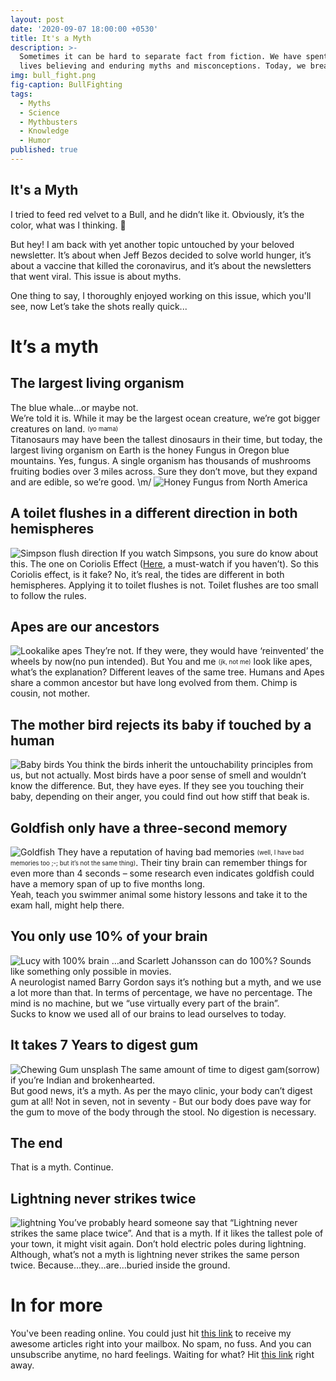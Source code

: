 ```yaml
---
layout: post
date: '2020-09-07 18:00:00 +0530'
title: It's a Myth
description: >-
  Sometimes it can be hard to separate fact from fiction. We have spent our
  lives believing and enduring myths and misconceptions. Today, we break some.
img: bull_fight.png
fig-caption: BullFighting
tags:
  - Myths
  - Science
  - Mythbusters
  - Knowledge
  - Humor
published: true
---
```

## It's a Myth

I tried to feed red velvet to a Bull, and he didn’t like it. Obviously, it’s the color, what was I thinking. 🤦‍  
  
But hey! I am back with yet another topic untouched by your beloved newsletter. It’s about when Jeff Bezos decided to solve world hunger, it’s about a vaccine that killed the coronavirus, and it’s about the newsletters that went viral. This issue is about myths.
  
One thing to say, I thoroughly enjoyed working on this issue, which you'll see, now Let’s take the shots really quick...  

# It’s a myth

## The largest living organism
The blue whale…or maybe not.  
We’re told it is. While it may be the largest ocean creature, we’re got bigger creatures on land. <sub><sup>(yo mama)</sup></sub>  
Titanosaurs may have been the tallest dinosaurs in their time, but today, the largest living organism on Earth is the honey Fungus in Oregon blue mountains. Yes, fungus. A single organism has thousands of mushrooms fruiting bodies over 3 miles across. Sure they don’t move, but they expand and are edible, so we’re good. \m/
![Honey Fungus from North America](https://earthsky.org/upl/2017/12/honey-fungus-oregon-e1512496424329.jpg)

## A toilet flushes in a different direction in both hemispheres  
![Simpson flush direction](https://www.australiangeographic.com.au/wp-content/uploads/2018/06/Capture-1.jpg)
If you watch Simpsons, you sure do know about this. The one on Coriolis Effect ([Here](https://www.youtube.com/watch?v=feGYOS2o5-c), a must-watch if you haven’t). So this Coriolis effect, is it fake? No, it’s real, the tides are different in both hemispheres. Applying it to toilet flushes is not. Toilet flushes are too small to follow the rules.  

## Apes are our ancestors
![Lookalike apes](https://www.sapiens.org/wp-content/uploads/2018/10/01-Gnala-Caregiver_compressed-1076x588.jpg)
They’re not. If they were, they would have ‘reinvented’ the wheels by now(no pun intended). But You and me <sub><sup>(jk, not me)</sup></sub> look like apes, what’s the explanation? Different leaves of the same tree. Humans and Apes share a common ancestor but have long evolved from them. Chimp is cousin, not mother.  

## The mother bird rejects its baby if touched by a human
![Baby birds](https://i1.wp.com/bestlifeonline.com/wp-content/uploads/2019/12/man-holding-baby-birds.jpg)
You think the birds inherit the untouchability principles from us, but not actually. Most birds have a poor sense of smell and wouldn’t know the difference. But, they have eyes. If they see you touching their baby, depending on their anger, you could find out how stiff that beak is.  

## Goldfish only have a three-second memory
![Goldfish](https://images.unsplash.com/photo-1520366498724-709889c0c685?ixlib=rb-1.2.1&ixid=eyJhcHBfaWQiOjEyMDd9&auto=format&fit=crop&w=1050&q=80)
They have a reputation of having bad memories <sub><sup>(well, I have bad memories too ;-; but it’s not the same thing)</sup></sub>. Their tiny brain can remember things for even more than 4 seconds – some research even indicates goldfish could have a memory span of up to five months long.  
Yeah, teach you swimmer animal some history lessons and take it to the exam hall, might help there.

## You only use 10% of your brain
![Lucy with 100% brain](https://www.wallpaperup.com/uploads/wallpapers/2015/02/24/628515/91cef63b40a5ce3ec64255f5c792224e-500.jpg)
…and Scarlett Johansson can do 100%? Sounds like something only possible in movies.  
A neurologist named Barry Gordon says it’s nothing but a myth, and we use a lot more than that. In terms of percentage, we have no percentage. The mind is no machine, but we “use virtually every part of the brain”.  
Sucks to know we used all of our brains to lead ourselves to today.  

## It takes 7 Years to digest gum
![Chewing Gum unsplash](https://images.unsplash.com/photo-1598247318797-e43459817f43?ixlib=rb-1.2.1&ixid=eyJhcHBfaWQiOjEyMDd9&auto=format&fit=crop&w=1008&q=80)
The same amount of time to digest gam(sorrow) if you’re Indian and brokenhearted.  
But good news, it’s a myth. As per the mayo clinic, your body can’t digest gum at all! Not in seven, not in seventy - But our body does pave way for the gum to move of the body through the stool. No digestion is necessary.  

## The end
That is a myth. Continue.  

## Lightning never strikes twice
![lightning](https://images.unsplash.com/photo-1528484593357-bb6777320d96?ixlib=rb-1.2.1&ixid=eyJhcHBfaWQiOjEyMDd9&auto=format&fit=crop&w=1189&q=80)
You’ve probably heard someone say that “Lightning never strikes the same place twice”. And that is a myth. If it likes the tallest pole of your town, it might visit again. Don’t hold electric poles during lightning.  
Although, what’s not a myth is lightning never strikes the same person twice. Because…they…are…buried inside the ground.

# In for more
You've been reading online. You could just hit [this link](https://cutt.ly/mfiHvFA) to receive my awesome articles right into your mailbox. No spam, no fuss. And you can unsubscribe anytime, no hard feelings. Waiting for what? Hit [this link](https://cutt.ly/mfiHvFA) right away.
